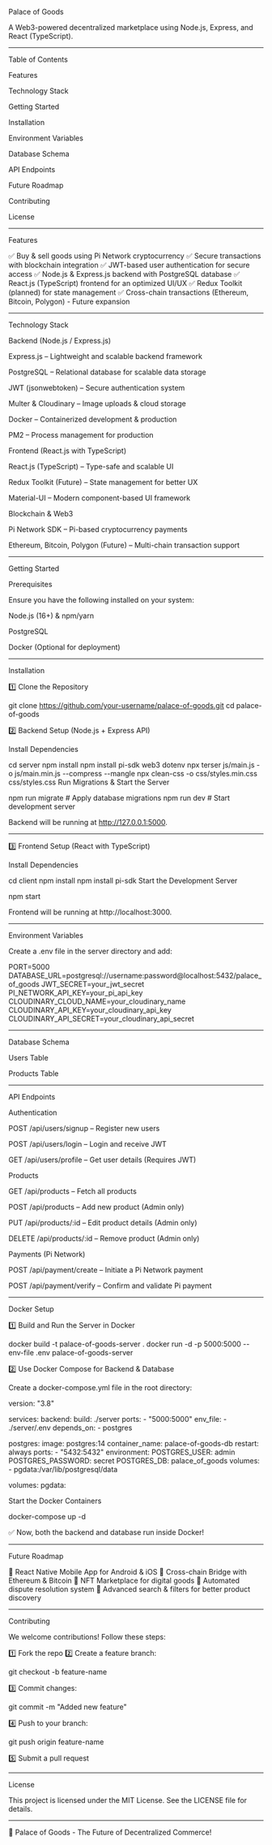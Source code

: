 Palace of Goods

A Web3-powered decentralized marketplace using Node.js, Express, and React (TypeScript).


---

Table of Contents

Features

Technology Stack

Getting Started

Installation

Environment Variables

Database Schema

API Endpoints

Future Roadmap

Contributing

License



---

Features

✅ Buy & sell goods using Pi Network cryptocurrency
✅ Secure transactions with blockchain integration
✅ JWT-based user authentication for secure access
✅ Node.js & Express.js backend with PostgreSQL database
✅ React.js (TypeScript) frontend for an optimized UI/UX
✅ Redux Toolkit (planned) for state management
✅ Cross-chain transactions (Ethereum, Bitcoin, Polygon) - Future expansion


---

Technology Stack

Backend (Node.js / Express.js)

Express.js – Lightweight and scalable backend framework

PostgreSQL – Relational database for scalable data storage

JWT (jsonwebtoken) – Secure authentication system

Multer & Cloudinary – Image uploads & cloud storage

Docker – Containerized development & production

PM2 – Process management for production


Frontend (React.js with TypeScript)

React.js (TypeScript) – Type-safe and scalable UI

Redux Toolkit (Future) – State management for better UX

Material-UI – Modern component-based UI framework


Blockchain & Web3

Pi Network SDK – Pi-based cryptocurrency payments

Ethereum, Bitcoin, Polygon (Future) – Multi-chain transaction support



---

Getting Started

Prerequisites

Ensure you have the following installed on your system:

Node.js (16+) & npm/yarn

PostgreSQL

Docker (Optional for deployment)



---

Installation

1️⃣ Clone the Repository

git clone https://github.com/your-username/palace-of-goods.git
cd palace-of-goods

2️⃣ Backend Setup (Node.js + Express API)

Install Dependencies

cd server
npm install
npm install pi-sdk web3 dotenv
npx terser js/main.js -o js/main.min.js --compress --mangle
npx clean-css -o css/styles.min.css css/styles.css
Run Migrations & Start the Server

npm run migrate  # Apply database migrations
npm run dev      # Start development server

Backend will be running at http://127.0.0.1:5000.


---

3️⃣ Frontend Setup (React with TypeScript)

Install Dependencies

cd client
npm install
npm install pi-sdk
Start the Development Server

npm start

Frontend will be running at http://localhost:3000.


---

Environment Variables

Create a .env file in the server directory and add:

PORT=5000
DATABASE_URL=postgresql://username:password@localhost:5432/palace_of_goods
JWT_SECRET=your_jwt_secret
PI_NETWORK_API_KEY=your_pi_api_key
CLOUDINARY_CLOUD_NAME=your_cloudinary_name
CLOUDINARY_API_KEY=your_cloudinary_api_key
CLOUDINARY_API_SECRET=your_cloudinary_api_secret


---

Database Schema

Users Table

Products Table


---

API Endpoints

Authentication

POST /api/users/signup – Register new users

POST /api/users/login – Login and receive JWT

GET /api/users/profile – Get user details (Requires JWT)


Products

GET /api/products – Fetch all products

POST /api/products – Add new product (Admin only)

PUT /api/products/:id – Edit product details (Admin only)

DELETE /api/products/:id – Remove product (Admin only)


Payments (Pi Network)

POST /api/payment/create – Initiate a Pi Network payment

POST /api/payment/verify – Confirm and validate Pi payment



---

Docker Setup

1️⃣ Build and Run the Server in Docker

docker build -t palace-of-goods-server .
docker run -d -p 5000:5000 --env-file .env palace-of-goods-server

2️⃣ Use Docker Compose for Backend & Database

Create a docker-compose.yml file in the root directory:

version: "3.8"

services:
  backend:
    build: ./server
    ports:
      - "5000:5000"
    env_file:
      - ./server/.env
    depends_on:
      - postgres

  postgres:
    image: postgres:14
    container_name: palace-of-goods-db
    restart: always
    ports:
      - "5432:5432"
    environment:
      POSTGRES_USER: admin
      POSTGRES_PASSWORD: secret
      POSTGRES_DB: palace_of_goods
    volumes:
      - pgdata:/var/lib/postgresql/data

volumes:
  pgdata:

Start the Docker Containers

docker-compose up -d

✅ Now, both the backend and database run inside Docker!


---

Future Roadmap

🔹 React Native Mobile App for Android & iOS
🔹 Cross-chain Bridge with Ethereum & Bitcoin
🔹 NFT Marketplace for digital goods
🔹 Automated dispute resolution system
🔹 Advanced search & filters for better product discovery


---

Contributing

We welcome contributions! Follow these steps:

1️⃣ Fork the repo
2️⃣ Create a feature branch:

git checkout -b feature-name

3️⃣ Commit changes:

git commit -m "Added new feature"

4️⃣ Push to your branch:

git push origin feature-name

5️⃣ Submit a pull request


---

License

This project is licensed under the MIT License. See the LICENSE file for details.


---

🚀 Palace of Goods - The Future of Decentralized Commerce!

